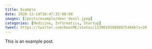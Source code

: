 ```yaml
---
title: Example
date: 2020-12-14T16:47:32-08:00
images: [/posts/example/deer-devil.jpeg]
categories: [Medicine, Informatics, Startup]
tweet: https://twitter.com/KwatME/status/1339019398988754946?s=20
---
```


This is an example post.
